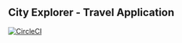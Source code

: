 ## City Explorer - Travel Application

[![CircleCI](https://circleci.com/gh/JoshBowdenConcepts/travel-application.svg?style=svg)](https://circleci.com/gh/JoshBowdenConcepts/travel-application)
